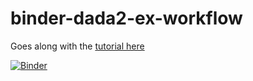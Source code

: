 # binder-dada2-ex-workflow
Goes along with the [tutorial here](https://astrobiomike.github.io/amplicon/dada2_workflow_ex)

[![Binder](https://mybinder.org/badge_logo.svg)](https://mybinder.org/v2/gh/AstrobioMike/binder-dada2-ex-workflow/v3?urlpath=rstudio)
